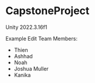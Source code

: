 # CapstoneProject
Unity 2022.3.16f1

Example Edit 
Team Members:
 * Thien
 * Ashhad
 * Noah
 * Joshua Muller
 * Kanika